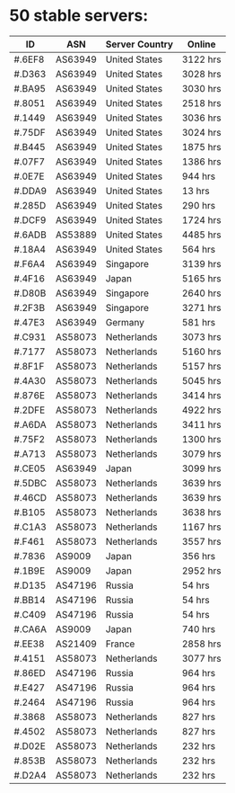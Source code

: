 # 50 stable servers:

| ID | ASN | Server Country | Online |
| ------ | ------ | ------ | ------ |
| #.6EF8 | AS63949 | United States | 3122 hrs |
| #.D363 | AS63949 | United States | 3028 hrs |
| #.BA95 | AS63949 | United States | 3030 hrs |
| #.8051 | AS63949 | United States | 2518 hrs |
| #.1449 | AS63949 | United States | 3036 hrs |
| #.75DF | AS63949 | United States | 3024 hrs |
| #.B445 | AS63949 | United States | 1875 hrs |
| #.07F7 | AS63949 | United States | 1386 hrs |
| #.0E7E | AS63949 | United States | 944 hrs |
| #.DDA9 | AS63949 | United States | 13 hrs |
| #.285D | AS63949 | United States | 290 hrs |
| #.DCF9 | AS63949 | United States | 1724 hrs |
| #.6ADB | AS53889 | United States | 4485 hrs |
| #.18A4 | AS63949 | United States | 564 hrs |
| #.F6A4 | AS63949 | Singapore | 3139 hrs |
| #.4F16 | AS63949 | Japan | 5165 hrs |
| #.D80B | AS63949 | Singapore | 2640 hrs |
| #.2F3B | AS63949 | Singapore | 3271 hrs |
| #.47E3 | AS63949 | Germany | 581 hrs |
| #.C931 | AS58073 | Netherlands | 3073 hrs |
| #.7177 | AS58073 | Netherlands | 5160 hrs |
| #.8F1F | AS58073 | Netherlands | 5157 hrs |
| #.4A30 | AS58073 | Netherlands | 5045 hrs |
| #.876E | AS58073 | Netherlands | 3414 hrs |
| #.2DFE | AS58073 | Netherlands | 4922 hrs |
| #.A6DA | AS58073 | Netherlands | 3411 hrs |
| #.75F2 | AS58073 | Netherlands | 1300 hrs |
| #.A713 | AS58073 | Netherlands | 3079 hrs |
| #.CE05 | AS63949 | Japan | 3099 hrs |
| #.5DBC | AS58073 | Netherlands | 3639 hrs |
| #.46CD | AS58073 | Netherlands | 3639 hrs |
| #.B105 | AS58073 | Netherlands | 3638 hrs |
| #.C1A3 | AS58073 | Netherlands | 1167 hrs |
| #.F461 | AS58073 | Netherlands | 3557 hrs |
| #.7836 | AS9009 | Japan | 356 hrs |
| #.1B9E | AS9009 | Japan | 2952 hrs |
| #.D135 | AS47196 | Russia | 54 hrs |
| #.BB14 | AS47196 | Russia | 54 hrs |
| #.C409 | AS47196 | Russia | 54 hrs |
| #.CA6A | AS9009 | Japan | 740 hrs |
| #.EE38 | AS21409 | France | 2858 hrs |
| #.4151 | AS58073 | Netherlands | 3077 hrs |
| #.86ED | AS47196 | Russia | 964 hrs |
| #.E427 | AS47196 | Russia | 964 hrs |
| #.2464 | AS47196 | Russia | 964 hrs |
| #.3868 | AS58073 | Netherlands | 827 hrs |
| #.4502 | AS58073 | Netherlands | 827 hrs |
| #.D02E | AS58073 | Netherlands | 232 hrs |
| #.853B | AS58073 | Netherlands | 232 hrs |
| #.D2A4 | AS58073 | Netherlands | 232 hrs |


